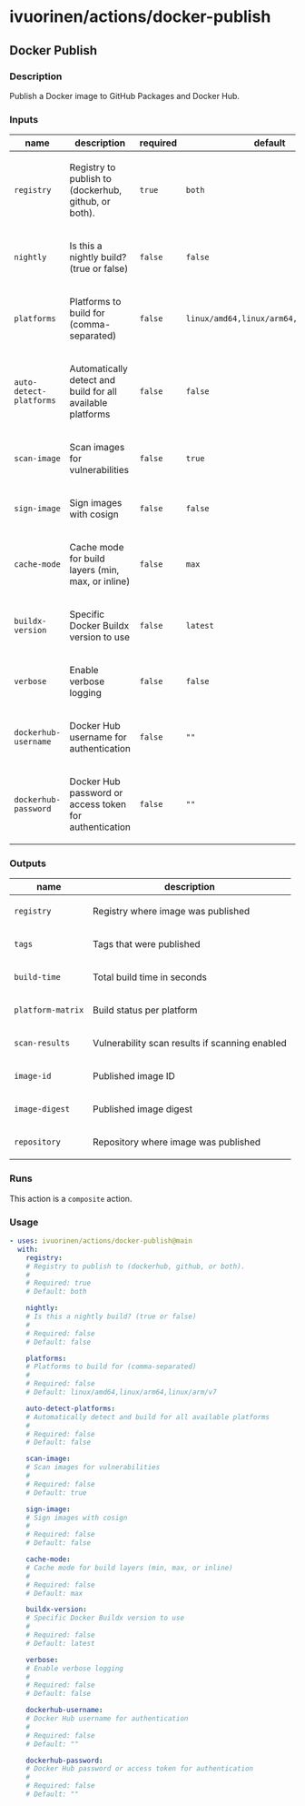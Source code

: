 # ivuorinen/actions/docker-publish

## Docker Publish

### Description

Publish a Docker image to GitHub Packages and Docker Hub.

### Inputs

| name                    | description                                                       | required | default                                |
|-------------------------|-------------------------------------------------------------------|----------|----------------------------------------|
| `registry`              | <p>Registry to publish to (dockerhub, github, or both).</p>       | `true`   | `both`                                 |
| `nightly`               | <p>Is this a nightly build? (true or false)</p>                   | `false`  | `false`                                |
| `platforms`             | <p>Platforms to build for (comma-separated)</p>                   | `false`  | `linux/amd64,linux/arm64,linux/arm/v7` |
| `auto-detect-platforms` | <p>Automatically detect and build for all available platforms</p> | `false`  | `false`                                |
| `scan-image`            | <p>Scan images for vulnerabilities</p>                            | `false`  | `true`                                 |
| `sign-image`            | <p>Sign images with cosign</p>                                    | `false`  | `false`                                |
| `cache-mode`            | <p>Cache mode for build layers (min, max, or inline)</p>          | `false`  | `max`                                  |
| `buildx-version`        | <p>Specific Docker Buildx version to use</p>                      | `false`  | `latest`                               |
| `verbose`               | <p>Enable verbose logging</p>                                     | `false`  | `false`                                |
| `dockerhub-username`    | <p>Docker Hub username for authentication</p>                     | `false`  | `""`                                   |
| `dockerhub-password`    | <p>Docker Hub password or access token for authentication</p>     | `false`  | `""`                                   |

### Outputs

| name              | description                                           |
|-------------------|-------------------------------------------------------|
| `registry`        | <p>Registry where image was published</p>             |
| `tags`            | <p>Tags that were published</p>                       |
| `build-time`      | <p>Total build time in seconds</p>                    |
| `platform-matrix` | <p>Build status per platform</p>                      |
| `scan-results`    | <p>Vulnerability scan results if scanning enabled</p> |
| `image-id`        | <p>Published image ID</p>                             |
| `image-digest`    | <p>Published image digest</p>                         |
| `repository`      | <p>Repository where image was published</p>           |

### Runs

This action is a `composite` action.

### Usage

```yaml
- uses: ivuorinen/actions/docker-publish@main
  with:
    registry:
    # Registry to publish to (dockerhub, github, or both).
    #
    # Required: true
    # Default: both

    nightly:
    # Is this a nightly build? (true or false)
    #
    # Required: false
    # Default: false

    platforms:
    # Platforms to build for (comma-separated)
    #
    # Required: false
    # Default: linux/amd64,linux/arm64,linux/arm/v7

    auto-detect-platforms:
    # Automatically detect and build for all available platforms
    #
    # Required: false
    # Default: false

    scan-image:
    # Scan images for vulnerabilities
    #
    # Required: false
    # Default: true

    sign-image:
    # Sign images with cosign
    #
    # Required: false
    # Default: false

    cache-mode:
    # Cache mode for build layers (min, max, or inline)
    #
    # Required: false
    # Default: max

    buildx-version:
    # Specific Docker Buildx version to use
    #
    # Required: false
    # Default: latest

    verbose:
    # Enable verbose logging
    #
    # Required: false
    # Default: false

    dockerhub-username:
    # Docker Hub username for authentication
    #
    # Required: false
    # Default: ""

    dockerhub-password:
    # Docker Hub password or access token for authentication
    #
    # Required: false
    # Default: ""
```
